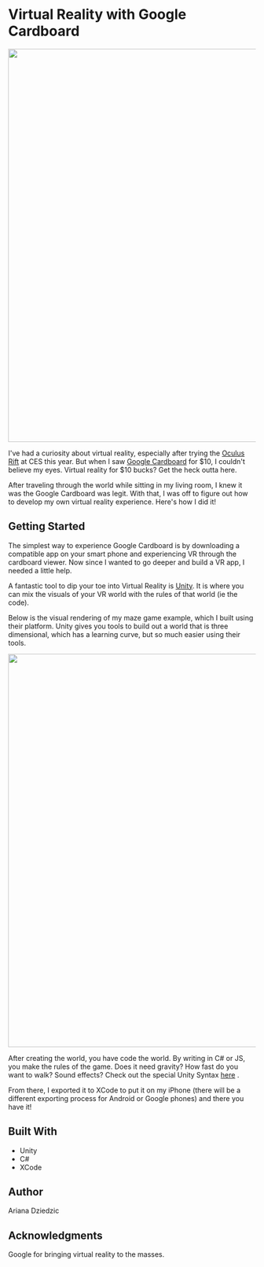 # Virtual Reality with Google Cardboard

<p align="center">
  <img src="https://cloud.githubusercontent.com/assets/20157962/20117308/f83ba1ec-a5cd-11e6-832a-d30b51d7b29d.png" width="800"/>
</p>

I've had a curiosity about virtual reality, especially after trying the <a href="https://www.oculus.com/">Oculus Rift</a> at CES this year. But when I saw <a href="https://vr.google.com/cardboard/">Google Cardboard</a> for $10, I couldn't believe my eyes. Virtual reality for $10 bucks? Get the heck outta here. </br>

After traveling through the world while sitting in my living room, I knew it was the Google Cardboard was legit. With that, I was off to figure out how to develop my own virtual reality experience. Here's how I did it!

## Getting Started
The simplest way to experience Google Cardboard is by downloading a compatible app on your smart phone and experiencing VR through the cardboard viewer. Now since I wanted to go deeper and build a VR app, I needed a little help.

A fantastic tool to dip your toe into Virtual Reality is <a href="https://unity3d.com/">Unity</a>. It is where you can mix the visuals of your VR world with the rules of that world (ie the code).

Below is the visual rendering of my maze game example, which I built using their platform. Unity gives you tools to build out a world that is three dimensional, which has a learning curve, but so much easier using their tools.
<p align="center">
  <img src="https://cloud.githubusercontent.com/assets/20157962/20117505/eb6e8c58-a5ce-11e6-9f59-2e370c489029.png" width="800"/>
</p>

After creating the world, you have code the world. By writing in C# or JS, you make the rules of the game. Does it need gravity? How fast do you want to walk? Sound effects? Check out the special Unity Syntax <a href="https://unity3d.com/learn/tutorials/topics/scripting/c-vs-js-syntax?playlist=17117">here</a> .</br>

From there, I exported it to XCode to put it on my iPhone (there will be a different exporting process for Android or Google phones) and there you have it!

## Built With
* Unity
* C#
* XCode

## Author
Ariana Dziedzic

## Acknowledgments
Google for bringing virtual reality to the masses.
